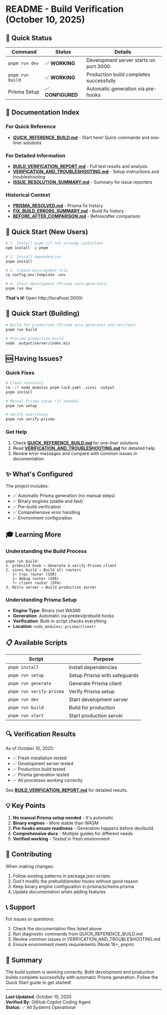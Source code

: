 # README - Build Verification (October 10, 2025)

## 🎯 Quick Status

| Command | Status | Details |
|---------|--------|---------|
| `pnpm run dev` | ✅ **WORKING** | Development server starts on port 3000 |
| `pnpm run build` | ✅ **WORKING** | Production build completes successfully |
| Prisma Setup | ✅ **CONFIGURED** | Automatic generation via pre-hooks |

## 📖 Documentation Index

### For Quick Reference
- **[QUICK_REFERENCE_BUILD.md](./QUICK_REFERENCE_BUILD.md)** - Start here! Quick commands and one-liner solutions

### For Detailed Information
- **[BUILD_VERIFICATION_REPORT.md](./BUILD_VERIFICATION_REPORT.md)** - Full test results and analysis
- **[VERIFICATION_AND_TROUBLESHOOTING.md](./VERIFICATION_AND_TROUBLESHOOTING.md)** - Setup instructions and troubleshooting
- **[ISSUE_RESOLUTION_SUMMARY.md](./ISSUE_RESOLUTION_SUMMARY.md)** - Summary for issue reporters

### Historical Context
- **[PRISMA_RESOLVED.md](./PRISMA_RESOLVED.md)** - Prisma fix history
- **[FIX_BUILD_ERRORS_SUMMARY.md](./FIX_BUILD_ERRORS_SUMMARY.md)** - Build fix history
- **[BEFORE_AFTER_COMPARISON.md](./BEFORE_AFTER_COMPARISON.md)** - Before/after comparison

## 🚀 Quick Start (New Users)

```bash
# 1. Install pnpm (if not already installed)
npm install -g pnpm

# 2. Install dependencies
pnpm install

# 3. Create environment file
cp config.env.template .env

# 4. Start development (Prisma auto-generates)
pnpm run dev
```

**That's it!** Open http://localhost:3000/

## 🔧 Quick Start (Building)

```bash
# Build for production (Prisma auto-generates and verifies)
pnpm run build

# Preview production build
node .output/server/index.mjs
```

## 🆘 Having Issues?

### Quick Fixes

```bash
# Clean reinstall
rm -rf node_modules pnpm-lock.yaml .vinxi .output
pnpm install

# Manual Prisma setup (if needed)
pnpm run setup

# Verify everything
pnpm run verify-prisma
```

### Get Help

1. Check **[QUICK_REFERENCE_BUILD.md](./QUICK_REFERENCE_BUILD.md)** for one-liner solutions
2. Read **[VERIFICATION_AND_TROUBLESHOOTING.md](./VERIFICATION_AND_TROUBLESHOOTING.md)** for detailed help
3. Review error messages and compare with common issues in documentation

## ✨ What's Configured

The project includes:
- ✅ Automatic Prisma generation (no manual steps)
- ✅ Binary engines (stable and fast)
- ✅ Pre-build verification
- ✅ Comprehensive error handling
- ✅ Environment configuration

## 🎓 Learning More

### Understanding the Build Process

```
pnpm run build:
1. prebuild hook → Generate & verify Prisma client
2. vinxi build → Build all routers
   ├─ trpc router (SSR)
   ├─ debug router (SSR)
   └─ client router (SPA)
3. Nitro server → Build production server
```

### Understanding Prisma Setup

- **Engine Type**: Binary (not WASM)
- **Generation**: Automatic via predev/prebuild hooks
- **Verification**: Built-in script checks everything
- **Location**: `node_modules/.prisma/client/`

## 📋 Available Scripts

| Script | Purpose |
|--------|---------|
| `pnpm install` | Install dependencies |
| `pnpm run setup` | Setup Prisma with safeguards |
| `pnpm run generate` | Generate Prisma client |
| `pnpm run verify-prisma` | Verify Prisma setup |
| `pnpm run dev` | Start development server |
| `pnpm run build` | Build for production |
| `pnpm run start` | Start production server |

## 🔍 Verification Results

As of October 10, 2025:

- ✅ Fresh installation tested
- ✅ Development server tested
- ✅ Production build tested
- ✅ Prisma generation tested
- ✅ All processes working correctly

See **[BUILD_VERIFICATION_REPORT.md](./BUILD_VERIFICATION_REPORT.md)** for detailed results.

## 💡 Key Points

1. **No manual Prisma setup needed** - It's automatic
2. **Binary engines** - More stable than WASM
3. **Pre-hooks ensure readiness** - Generation happens before dev/build
4. **Comprehensive docs** - Multiple guides for different needs
5. **Verified working** - Tested in fresh environment

## 🤝 Contributing

When making changes:
1. Follow existing patterns in package.json scripts
2. Don't modify the prebuild/predev hooks without good reason
3. Keep binary engine configuration in prisma/schema.prisma
4. Update documentation when adding features

## 📞 Support

For issues or questions:
1. Check the documentation files listed above
2. Run diagnostic commands from QUICK_REFERENCE_BUILD.md
3. Review common issues in VERIFICATION_AND_TROUBLESHOOTING.md
4. Ensure environment meets requirements (Node 18+, pnpm)

## 🎉 Summary

The build system is working correctly. Both development and production builds complete successfully with automatic Prisma generation. Follow the Quick Start guide to get started!

---

**Last Updated**: October 10, 2025  
**Verified By**: GitHub Copilot Coding Agent  
**Status**: ✅ All Systems Operational

